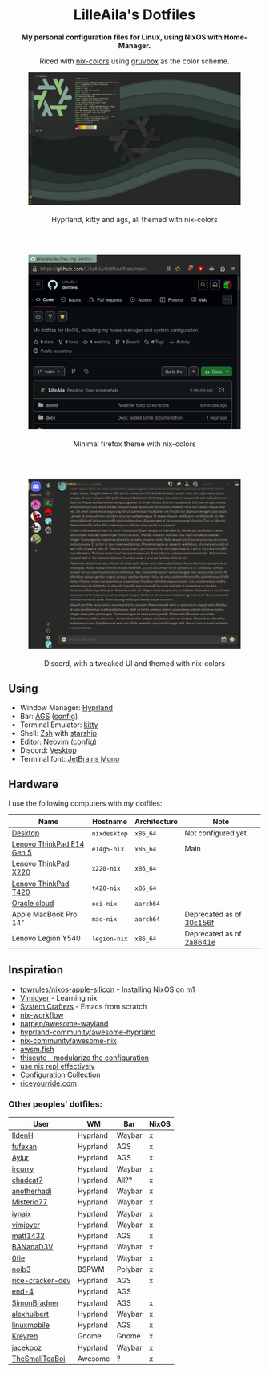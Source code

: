 <div align="center">

# LilleAila's Dotfiles
**My personal configuration files for Linux, using NixOS with Home-Manager.**

Riced with [nix-colors](https://github.com/Misterio77/nix-colors) using [gruvbox](https://github.com/morhetz/gruvbox) as the color scheme.

</div>

<div align="center">

<figure>
    <img src="assets/desktop.png" alt="Desktop screenshot"/>
    <figcaption><br>Hyprland, kitty and ags, all themed with nix-colors</figcaption>
</figure>
<br><br>
<figure>
    <img src="assets/firefox.png" alt="Firefox screenshot"/>
    <figcaption><br>Minimal firefox theme with nix-colors</figcaption>
</figure>
<br><br>
<figure>
    <img src="assets/discord.png" alt="Discord screenshot"/>
    <figcaption><br>Discord, with a tweaked UI and themed with nix-colors</figcaption>
</figure>

</div>

## Using
- Window Manager: [Hyprland](https://hyprland.org)
- Bar: [AGS](https://aylur.github.io/ags-docs/) ([config](https://github.com/LilleAila/ags-config))
- Terminal Emulator: [kitty](https://sw.kovidgoyal.net/kitty)
- Shell: [Zsh](https://www.zsh.org/) with [starship](https://starship.rs/)
- Editor: [Neovim](https://neovim.io) ([config](https://github.com/LilleAila/nvim-nix))
- Discord: [Vesktop](https://github.com/Vencord/Vesktop)
- Terminal font: [JetBrains Mono](https://www.jetbrains.com/lp/mono/)

## Hardware
I use the following computers with my dotfiles:

| Name                                                 | Hostname     | Architecture | Note                                                                                                              |
| ---                                                  | ---          | ---          | ---                                                                                                               |
| [Desktop](./hosts/desktop/readme.md)                 | `nixdesktop` | `x86_64`     | Not configured yet                                                                                                |
| [Lenovo ThinkPad E14 Gen 5](./hosts/e14g5/readme.md) | `e14g5-nix`  | `x86_64`     | Main                                                                                                              |
| [Lenovo ThinkPad X220](./hosts/x220-nix/readme.md)   | `x220-nix`   | `x86_64`     |                                                                                                                   |
| [Lenovo ThinkPad T420](./hosts/t420/readme.md)       | `t420-nix`   | `x86_64`     |                                                                                                                   |
| [Oracle cloud](./hosts/oci/readme.md)                | `oci-nix`    | `aarch64`    |                                                                                                                   |
| Apple MacBook Pro 14"                                | `mac-nix`    | `aarch64`    | Deprecated as of [30c156f](https://github.com/LilleAila/dotfiles/commit/30c156fd9a3cf98db7e0f58d10df9b841800ca54) |
| Lenovo Legion Y540                                   | `legion-nix` | `x86_64`     | Deprecated as of [2a8641e](https://github.com/LilleAila/dotfiles/commit/2a8641eaf5bdf22d609baf2021100634dd83c5ad) |

## Inspiration
- [tpwrules/nixos-apple-silicon](https://github.com/tpwrules/nixos-apple-silicon/tree/main) - Installing NixOS on m1
- [Vimjoyer](https://www.youtube.com/@vimjoyer/featured) - Learning nix
- [System Crafters](https://www.youtube.com/watch?v=74zOY-vgkyw&list=PLEoMzSkcN8oPH1au7H6B7bBJ4ZO7BXjSZ) - Emacs from scratch
- [nix-workflow](https://ayats.org/blog/nix-workflow/)
- [natpen/awesome-wayland](https://github.com/natpen/awesome-wayland)
- [hyprland-community/awesome-hyprland](https://github.com/hyprland-community/awesome-hyprland)
- [nix-community/awesome-nix](https://github.com/nix-community/awesome-nix)
- [awsm.fish](https://github.com/jorgebucaran/awsm.fish)
- [thiscute - modularize the configuration](https://nixos-and-flakes.thiscute.world/nixos-with-flakes/modularize-the-configuration)
- [use nix repl effectively](https://aldoborrero.com/posts/2022/12/02/learn-how-to-use-the-nix-repl-effectively/)
- [Configuration Collection](https://nixos.wiki/wiki/Configuration_Collection)
- [riceyourride.com](https://riceyourride.com/best/1)

### Other peoples' dotfiles:
| User | WM | Bar | NixOS |
| ---- | -- | --- | ----- |
| [IldenH](https://github.com/IldenH/dotfiles) | Hyprland | Waybar | x |
| [fufexan](https://github.com/fufexan/dotfiles) | Hyprland | AGS | x |
| [Aylur](https://github.com/Aylur/dotfiles)| Hyprland | AGS | x |
| [ircurry](https://github.com/ircurry/cfg) | Hyprland | Waybar | x |
| [chadcat7](https://github.com/chadcat7/crystal) | Hyprland | All?? | x |
| [anotherhadi](https://github.com/anotherhadi/nixy) | Hyprland | Waybar | x |
| [Misterio77](https://github.com/Misterio77/nix-config) | Hyprland | Waybar | x |
| [iynaix](https://github.com/iynaix/dotfiles) | Hyprland | Waybar | x |
| [vimjoyer](https://github.com/vimjoyer/nixconf) | Hyprland | Waybar | x |
| [matt1432](https://git.nelim.org/matt1432/nixos-configs) | Hyprland | AGS | x |
| [BANanaD3V](https://github.com/BANanaD3V/nixos-config) | Hyprland | Waybar | x |
| [0fie](https://github.com/0fie/maika) | Hyprland | Waybar | x |
| [noib3](https://github.com/noib3/dotfiles) | BSPWM | Polybar | x |
| [rice-cracker-dev](https://github.com/rice-cracker-dev/nixos-config) | Hyprland | AGS | x |
| [end-4](https://github.com/end-4/dots-hyprland) | Hyprland | AGS |  |
| [SimonBradner](https://github.com/SimonBrandner/dotfiles) | Hyprland | AGS | x |
| [alexhulbert](https://github.com/alexhulbert/seaglass) | Hyprland | Waybar | x |
| [linuxmobile](https://github.com/linuxmobile/kaku) | Hyprland | AGS | x |
| [Kreyren](https://github.com/Kreyren/nixos-config) | Gnome | Gnome | x |
| [jacekpoz](https://git.jacekpoz.pl/jacekpoz/niksos) | Hyprland | Waybar | x |
| [TheSmallTeaBoi](https://github.com/TheSmallTeaBoi/frogix/tree/main) | Awesome | ? | x |
